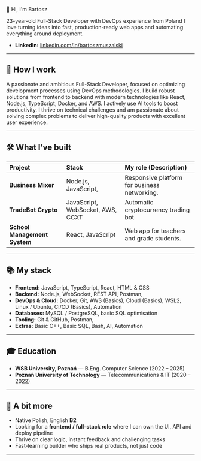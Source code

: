 👋 Hi, I'm Bartosz

23-year-old Full-Stack Developer with DevOps experience from Poland
I love turning ideas into fast, production-ready web apps and automating everything around deployment.

*   **LinkedIn:** [linkedin.com/in/bartoszmuszalski](https://linkedin.com/in/bartoszmuszalski)

---

## 🧠 How I work
A passionate and ambitious Full-Stack Developer, focused on optimizing development processes using DevOps methodologies. I build robust solutions from frontend to backend with modern technologies like React, Node.js, TypeScript, Docker, and AWS. I actively use AI tools to boost productivity. I thrive on technical challenges and am passionate about solving complex problems to deliver high-quality products with excellent user experience.

---

## 🛠️ What I’ve built

| Project             | Stack                                          | My role (Description)                             |
| :------------------ | :--------------------------------------------- | :------------------------------------------------ |
| **Business Mixer**  | Node.js, JavaScript,                           | Responsive platform for business networking.      |
| **TradeBot Crypto** | JavaScript, WebSocket, AWS, CCXT               | Automatic cryptocurrency trading bot              |
| **School Management System** | React, JavaScript                     | Web app for teachers and grade students.          |

---

## 📚 My stack

-   **Frontend:** JavaScript, TypeScript, React, HTML & CSS
-   **Backend:** Node.js, WebSocket, REST API, Postman,
-   **DevOps & Cloud:** Docker, Git, AWS (Basics), Cloud (Basics), WSL2, Linux / Ubuntu, CI/CD (Basics), Automation
-   **Databases:** MySQL / PostgreSQL, basic SQL optimisation
-   **Tooling:** Git & GitHub, Postman,
-   **Extras:** Basic C++, Basic SQL, Bash, AI, Automation

---

## 🎓 Education
-   **WSB University, Poznań** — B.Eng. Computer Science (2022 – 2025)
-   **Poznań University of Technology** — Telecommunications & IT (2020 – 2022)

---

## 💬 A bit more
-   Native Polish, English **B2**
-   Looking for a **frontend / full-stack role** where I can own the UI, API and deploy pipeline
-   Thrive on clear logic, instant feedback and challenging tasks
-   Fast-learning builder who ships real products, not just code

---

